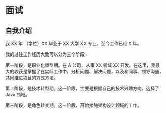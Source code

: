 # 面试

## 自我介绍

我 XX 年 （学位）XX 毕业于 XX 大学 XX 专业。至今工作已经 X 年。

我的过往工作经历大致可以分为三个阶段：

第一阶段，是职业化塑型期。在 A 公司，从事 XX 领域 XX 开发。在这里，我最大的收获是掌握了在实际工作中，分析问题、解决问题，以及和同事、领导沟通，共同推进项目的方式方法。

第二阶段，是技术转型期。这一阶段，主要是根据自己的技术兴趣方向，选择了 Java 领域。

第三阶段，是角色转变期。这一阶段，开始接触架构设计领域的工作。
